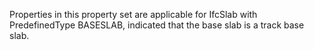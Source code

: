 Properties in this property set are applicable for IfcSlab with PredefinedType BASESLAB, indicated that the base slab is a track base slab.